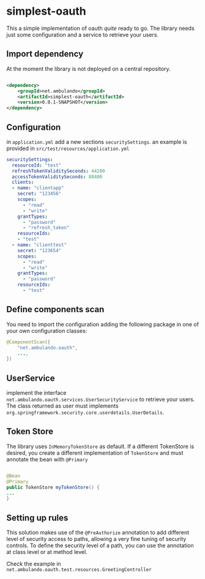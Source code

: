 # simplest-oauth
This a simple implementation of oauth *quite* ready to go.
The library needs just some configuration and a service to retrieve your users.

## Import dependency

At the moment the library is not deployed on a central repository.

```xml

<dependency>
    <groupId>net.ambulando</groupId>
    <artifactId>simplest-oauth</artifactId>
    <version>0.0.1-SNAPSHOT</version>
</dependency>

```

## Configuration

in `application.yml` add a new sections `securitySettings`. an example is provided in `src/test/resources/application.yml` 

```yml
securitySettings:
  resourceId: "test"
  refreshTokenValiditySeconds: 44200 
  accessTokenValiditySeconds: 88400
  clients:
  - name: "clientapp"
    secret: "123456"
    scopes:
      - "read"
      - "write"
    grantTypes:
      - "password"
      - "refresh_token"
    resourceIds:
    - "test"
  - name: "clienttest"
    secret: "123654"
    scopes:
      - "read"
      - "write"
    grantTypes:
      - "password"
    resourceIds:
      - "test"
```

## Define components scan

You need to import the configuration adding the following package in one of your own configuration classes:

```java
@ComponentScan({
    "net.ambulando.oauth",
    ...,
})
```
## UserService

implement the interface `net.ambulando.oauth.services.UserSecurityService` to retrieve your users.
The class returned as user must implements `org.springframework.security.core.userdetails.UserDetails`.

## Token Store

The library uses `InMemoryTokenStore` as default.
If a different TokenStore is desired, you create a different implementation of `TokenStore` and must annotate the bean with `@Primary`

```java

@Bean
@Primary
public TokenStore myTokenStore() {
...
}
```

## Setting up rules

This solution makes use of the `@PreAuthorize` annotation to add different level of security access to paths, allowing a very fine tuning of security controls.
To define the security level of a path, you can use the annotation at class level or at method level.

Check the example in `net.ambulando.oauth.test.resources.GreetingController` 





